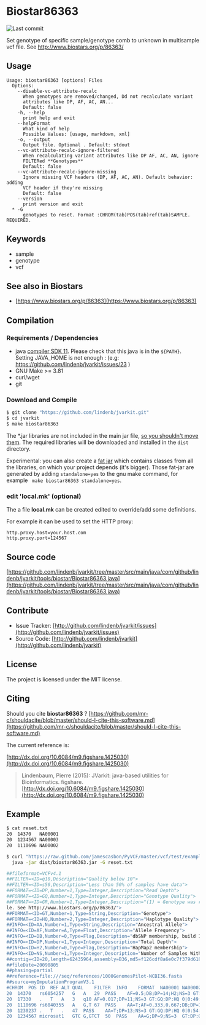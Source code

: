 # Biostar86363

![Last commit](https://img.shields.io/github/last-commit/lindenb/jvarkit.png)

Set genotype of specific sample/genotype comb to unknown in multisample vcf file. See http://www.biostars.org/p/86363/


## Usage

```
Usage: biostar86363 [options] Files
  Options:
    --disable-vc-attribute-recalc
      When genotypes are removed/changed, Dd not recalculate variant 
      attributes like DP, AF, AC, AN...
      Default: false
    -h, --help
      print help and exit
    --helpFormat
      What kind of help
      Possible Values: [usage, markdown, xml]
    -o, --output
      Output file. Optional . Default: stdout
    --vc-attribute-recalc-ignore-filtered
      When recalculating variant attributes like DP AF, AC, AN, ignore 
      FILTERed **Genotypes**
      Default: false
    --vc-attribute-recalc-ignore-missing
      Ignore missing VCF headers (DP, AF, AC, AN). Default behavior: adding 
      VCF header if they're missing
      Default: false
    --version
      print version and exit
  * -G
      genotypes to reset. Format :CHROM(tab)POS(tab)ref(tab)SAMPLE. REQUIRED.

```


## Keywords

 * sample
 * genotype
 * vcf



## See also in Biostars

 * [https://www.biostars.org/p/86363](https://www.biostars.org/p/86363)


## Compilation

### Requirements / Dependencies

* java [compiler SDK 11](https://jdk.java.net/11/). Please check that this java is in the `${PATH}`. Setting JAVA_HOME is not enough : (e.g: https://github.com/lindenb/jvarkit/issues/23 )
* GNU Make >= 3.81
* curl/wget
* git


### Download and Compile

```bash
$ git clone "https://github.com/lindenb/jvarkit.git"
$ cd jvarkit
$ make biostar86363
```

The *.jar libraries are not included in the main jar file, [so you shouldn't move them](https://github.com/lindenb/jvarkit/issues/15#issuecomment-140099011 ).
The required libraries will be downloaded and installed in the `dist` directory.

Experimental: you can also create a [fat jar](https://stackoverflow.com/questions/19150811/) which contains classes from all the libraries, on which your project depends (it's bigger). Those fat-jar are generated by adding `standalone=yes` to the gnu make command, for example ` make biostar86363 standalone=yes`.

### edit 'local.mk' (optional)

The a file **local.mk** can be created edited to override/add some definitions.

For example it can be used to set the HTTP proxy:

```
http.proxy.host=your.host.com
http.proxy.port=124567
```
## Source code 

[https://github.com/lindenb/jvarkit/tree/master/src/main/java/com/github/lindenb/jvarkit/tools/biostar/Biostar86363.java](https://github.com/lindenb/jvarkit/tree/master/src/main/java/com/github/lindenb/jvarkit/tools/biostar/Biostar86363.java)


## Contribute

- Issue Tracker: [http://github.com/lindenb/jvarkit/issues](http://github.com/lindenb/jvarkit/issues)
- Source Code: [http://github.com/lindenb/jvarkit](http://github.com/lindenb/jvarkit)

## License

The project is licensed under the MIT license.

## Citing

Should you cite **biostar86363** ? [https://github.com/mr-c/shouldacite/blob/master/should-I-cite-this-software.md](https://github.com/mr-c/shouldacite/blob/master/should-I-cite-this-software.md)

The current reference is:

[http://dx.doi.org/10.6084/m9.figshare.1425030](http://dx.doi.org/10.6084/m9.figshare.1425030)

> Lindenbaum, Pierre (2015): JVarkit: java-based utilities for Bioinformatics. figshare.
> [http://dx.doi.org/10.6084/m9.figshare.1425030](http://dx.doi.org/10.6084/m9.figshare.1425030)


## Example
```bash
$ cat reset.txt
20	14370	NA00001
20	1234567	NA00003
20	1110696	NA00002

$ curl "https://raw.github.com/jamescasbon/PyVCF/master/vcf/test/example-4.1.vcf" |\
  java -jar dist/biostar86363.jar -G reset.txt 

##fileformat=VCFv4.1
##FILTER=<ID=q10,Description="Quality below 10">
##FILTER=<ID=s50,Description="Less than 50% of samples have data">
##FORMAT=<ID=DP,Number=1,Type=Integer,Description="Read Depth">
##FORMAT=<ID=GQ,Number=1,Type=Integer,Description="Genotype Quality">
##FORMAT=<ID=GR,Number=1,Type=Integer,Description="(1) = Genotype was reset by Biostar86363:Set genotype of specific sample/genotype comb to unknown in multisample vcf fi
le. See http://www.biostars.org/p/86363/">
##FORMAT=<ID=GT,Number=1,Type=String,Description="Genotype">
##FORMAT=<ID=HQ,Number=2,Type=Integer,Description="Haplotype Quality">
##INFO=<ID=AA,Number=1,Type=String,Description="Ancestral Allele">
##INFO=<ID=AF,Number=A,Type=Float,Description="Allele Frequency">
##INFO=<ID=DB,Number=0,Type=Flag,Description="dbSNP membership, build 129">
##INFO=<ID=DP,Number=1,Type=Integer,Description="Total Depth">
##INFO=<ID=H2,Number=0,Type=Flag,Description="HapMap2 membership">
##INFO=<ID=NS,Number=1,Type=Integer,Description="Number of Samples With Data">
##contig=<ID=20,length=62435964,assembly=B36,md5=f126cdf8a6e0c7f379d618ff66beb2da,species="Homo sapiens",taxonomy=x>
##fileDate=20090805
##phasing=partial
##reference=file:///seq/references/1000GenomesPilot-NCBI36.fasta
##source=myImputationProgramV3.1
#CHROM	POS	ID	REF	ALT	QUAL	FILTER	INFO	FORMAT	NA00001	NA00002	NA00003
20	14370	rs6054257	G	A	29	PASS	AF=0.5;DB;DP=14;H2;NS=3	GT:DP:GQ:GR:HQ	.|.:1:48:1:51,51	1|0:8:48:0:51,51	1/1:5:43:0
20	17330	.	T	A	3	q10	AF=0.017;DP=11;NS=3	GT:GQ:DP:HQ	0|0:49:3:58,50	0|1:3:5:65,3	0/0:41:3
20	1110696	rs6040355	A	G,T	67	PASS	AA=T;AF=0.333,0.667;DB;DP=10;NS=2	GT:DP:GQ:GR:HQ	1|2:6:21:0:23,27	.|.:0:2:1:18,2	2/2:4:35:0
20	1230237	.	T	.	47	PASS	AA=T;DP=13;NS=3	GT:GQ:DP:HQ	0|0:54:7:56,60	0|0:48:4:51,51	0/0:61:2
20	1234567	microsat1	GTC	G,GTCT	50	PASS	AA=G;DP=9;NS=3	GT:DP:GQ:GR	0/1:4:35:0	0/2:2:17:0	./.:3:40:1
```


